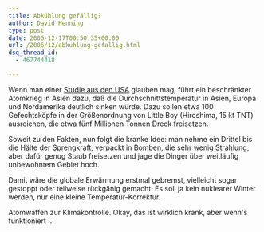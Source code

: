 ```yaml
---
title: Abkühlung gefällig?
author: David Henning
type: post
date: 2006-12-17T00:50:35+00:00
url: /2006/12/abkuhlung-gefallig.html
dsq_thread_id:
  - 467744418

---
```

Wenn man einer [Studie aus den USA][1] glauben mag, führt ein beschränkter Atomkrieg in Asien dazu, daß die Durchschnittstemperatur in Asien, Europa und Nordamerika deutlich sinken würde. Dazu sollen etwa 100 Gefechtsköpfe in der Größenordnung von Little Boy (Hiroshima, 15 kt TNT) ausreichen, die etwa fünf Millionen Tonnen Dreck freisetzen.

Soweit zu den Fakten, nun folgt die kranke Idee: man nehme ein Drittel bis die Hälte der Sprengkraft, verpackt in Bomben, die sehr wenig Strahlung, aber dafür genug Staub freisetzen und jage die Dinger über weitläufig unbewohntem Gebiet hoch.

Damit wäre die globale Erwärmung erstmal gebremst, vielleicht sogar gestoppt oder teilweise rückgänig gemacht. Es soll ja kein nuklearer Winter werden, nur eine kleine Temperatur-Korrektur. 

Atomwaffen zur Klimakontrolle. Okay, das ist wirklich krank, aber wenn's funktioniert &#8230;

 [1]: http://www.spiegel.de/wissenschaft/mensch/0,1518,453835,00.html